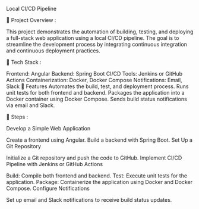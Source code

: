 Local CI/CD Pipeline

📌 Project Overview :

This project demonstrates the automation of building, testing, and deploying a full-stack web application using a local CI/CD pipeline. The goal is to streamline the development process by integrating continuous integration and continuous deployment practices.

🚀 Tech Stack :

Frontend: Angular Backend: Spring Boot CI/CD Tools: Jenkins or GitHub Actions Containerization: Docker, Docker Compose Notifications: Email, Slack 🔧 Features Automates the build, test, and deployment process. Runs unit tests for both frontend and backend. Packages the application into a Docker container using Docker Compose. Sends build status notifications via email and Slack.

📜 Steps :

Develop a Simple Web Application

Create a frontend using Angular. Build a backend with Spring Boot. Set Up a Git Repository

Initialize a Git repository and push the code to GitHub. Implement CI/CD Pipeline with Jenkins or GitHub Actions

Build: Compile both frontend and backend. Test: Execute unit tests for the application. Package: Containerize the application using Docker and Docker Compose. Configure Notifications

Set up email and Slack notifications to receive build status updates.
